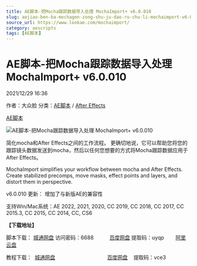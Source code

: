 ```yaml
---
title: AE脚本-把Mocha跟踪数据导入处理 MochaImport+ v6.0.010
slug: aejiao-ben-ba-mochagen-zong-shu-ju-dao-ru-chu-li-mochaimport-v6-0-010
source_url: https://www.lookae.com/mochaimport/
category: aescripts
tags: [AE脚本]
---
```

# AE脚本-把Mocha跟踪数据导入处理 MochaImport+ v6.0.010

2021/12/29 16:36

作者：大众脸
分类：[AE脚本](https://www.lookae.com/after-effects/aescripts/) / [After Effects](https://www.lookae.com/after-effects/)

[AE脚本](https://www.lookae.com/tag/ae%e8%84%9a%e6%9c%ac/)

![AE脚本-把Mocha跟踪数据导入处理 MochaImport+ v6.0.010](https://www.lookae.com/wp-content/uploads/2021/12/MochaImport-V6.jpg "AE脚本-把Mocha跟踪数据导入处理 MochaImport+ v6.0.010-LookAE.com")

简化mocha和After Effects之间的工作流程。 更确切地说，它可以帮助您将您的跟踪镜头数据发送到mocha，然后以任何您想要的方式将Mocha跟踪数据应用于After Effects。

MochaImport simplifies your workflow between mocha and After Effects. Create stabilized precomps, move masks, effect points and layers, and distort them in perspective.

v6.0.010 更新： 增加了与新版AE的兼容性

支持Win/Mac系统：AE 2022, 2021, 2020, CC 2019, CC 2018, CC 2017, CC 2015.3, CC 2015, CC 2014, CC, CS6

**【下载地址】**

脚本下载： [城通网盘](https://url70.ctfile.com/f/2827370-531568442-9dc7f8) 访问密码：6688           [百度网盘](https://pan.baidu.com/s/10s42ev-lV46tWTccSNBrqg) 提取码：uyqp        [阿里云盘](https://www.aliyundrive.com/s/Uu9CbBpJR3R)

教程下载：  [城通网盘](https://lookae.ctfile.com/fs/680462-346371963)                                    [百度网盘](https://pan.baidu.com/s/1L_tHhZbRda2hhQVe5grybw%20)    提取码：vce3
